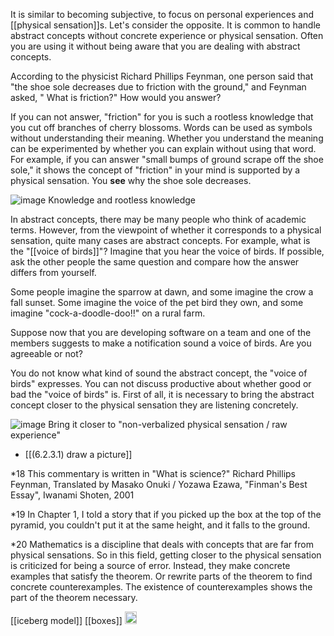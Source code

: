 
It is similar to becoming subjective, to focus on personal experiences and [[physical sensation]]s. Let's consider the opposite. It is common to handle abstract concepts without concrete experience or physical sensation. Often you are using it without being aware that you are dealing with abstract concepts.

According to the physicist Richard Phillips Feynman, one person said that "the shoe sole decreases due to friction with the ground," and Feynman asked, " What is friction?" How would you answer?

If you can not answer, "friction" for you is such a rootless knowledge that you cut off branches of cherry blossoms. Words can be used as symbols without understanding their meaning. Whether you understand the meaning can be experimented by whether you can explain without using that word. For example, if you can answer "small bumps of ground scrape off the shoe sole," it shows the concept of "friction" in your mind is supported by a physical sensation. You **see** why the shoe sole decreases.

![image](https://gyazo.com/c6cbcbf766c8d6ee393924be24132584/thumb/1000)
Knowledge and rootless knowledge

In abstract concepts, there may be many people who think of academic terms. However, from the viewpoint of whether it corresponds to a physical sensation, quite many cases are abstract concepts. For example, what is the "[[voice of birds]]"? Imagine that you hear the voice of birds. If possible, ask the other people the same question and compare how the answer differs from yourself.

Some people imagine the sparrow at dawn, and some imagine the crow a fall sunset. Some imagine the voice of the pet bird they own, and some imagine "cock-a-doodle-doo!!" on a rural farm.

Suppose now that you are developing software on a team and one of the members suggests to make a notification sound a voice of birds. Are you agreeable or not?

You do not know what kind of sound the abstract concept, the "voice of birds" expresses. You can not discuss productive about whether good or bad the "voice of birds" is. First of all, it is necessary to bring the abstract concept closer to the physical sensation they are listening concretely.

![image](https://gyazo.com/6398f98addf8cb4d250bb9de700ea86e/thumb/1000)
Bring it closer to "non-verbalized physical sensation / raw experience"

- [[(6.2.3.1) draw a picture]]

*18 This commentary is written in "What is science?" Richard Phillips Feynman, Translated by Masako Onuki / Yozawa Ezawa, "Finman's Best Essay", Iwanami Shoten, 2001

*19 In Chapter 1, I told a story that if you picked up the box at the top of the pyramid, you couldn't put it at the same height, and it falls to the ground.

*20 Mathematics is a discipline that deals with concepts that are far from physical sensations. So in this field, getting closer to the physical sensation is criticized for being a source of error. Instead, they make concrete examples that satisfy the theorem. Or rewrite parts of the theorem to find concrete counterexamples. The existence of counterexamples shows the part of the theorem necessary.

[[iceberg model]]
[[boxes]]
<img src='https://scrapbox.io/api/pages/nishio/en/icon' alt='en.icon' height="19.5"/>